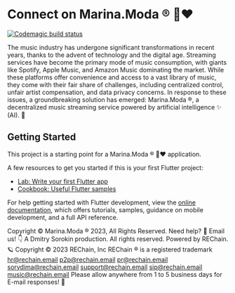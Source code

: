 # Connect on Marina.Moda ® 💖♥️

[![Codemagic build status](https://api.codemagic.io/apps/655372f33c7d0522a8d63f0b/655372f33c7d0522a8d63f0a/status_badge.svg)](https://codemagic.io/apps/655372f33c7d0522a8d63f0b/655372f33c7d0522a8d63f0a/latest_build)

The music industry has undergone significant transformations in recent years, thanks to the advent of technology and the digital age. Streaming services have become the primary mode of music consumption, with giants like Spotify, Apple Music, and Amazon Music dominating the market. While these platforms offer convenience and access to a vast library of music, they come with their fair share of challenges, including centralized control, unfair artist compensation, and data privacy concerns. In response to these issues, a groundbreaking solution has emerged: Marina.Moda ®, a decentralized music streaming service powered by artificial intelligence ✨ (AI). 🤖

## Getting Started

This project is a starting point for a Marina.Moda ® 💖♥️ application.

A few resources to get you started if this is your first Flutter project:

- [Lab: Write your first Flutter app](https://docs.flutter.dev/get-started/codelab)
- [Cookbook: Useful Flutter samples](https://docs.flutter.dev/cookbook)

For help getting started with Flutter development, view the
[online documentation](https://docs.flutter.dev/), which offers tutorials,
samples, guidance on mobile development, and a full API reference.

Copyright © Marina.Moda ® 2023, All Rights Reserved. Need help? 🤔 Email us! 👇 A Dmitry Sorokin production. All rights reserved. Powered by REChain. 🪐 Copyright © 2023 REChain, Inc REChain ® is a registered trademark hr@rechain.email p2p@rechain.email pr@rechain.email sorydima@rechain.email support@rechain.email sip@rechain.email music@rechain.email Please allow anywhere from 1 to 5 business days for E-mail responses! 💌
